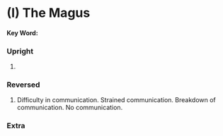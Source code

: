# (I) The Magus 

#### Key Word:


### Upright

1) 


### Reversed

1) Difficulty in communication. Strained communication. Breakdown of communication. No communication.


### Extra

